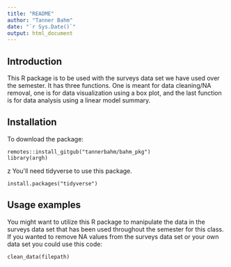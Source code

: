 ```yaml
---
title: "README"
author: "Tanner Bahm"
date: "`r Sys.Date()`"
output: html_document
---
```




## Introduction
This R package is to be used with the surveys data set we have used over the semester. It has three functions. One is meant for data cleaning/NA removal, one is for data visualization using a box plot, and the last function is for data analysis using a linear model summary. 

## Installation

To download the package:

```{r}
remotes::install_gitgub("tannerbahm/bahm_pkg")
library(argh)
```
z
You'll need tidyverse to use this package.
```{r}
install.packages("tidyverse")

```

## Usage examples

You might want to utilize this R package to manipulate the data in the surveys data set that has been used throughout the semester for this class. 
If you wanted to remove NA values from the surveys data set or your own data set you could use this code:

```{r}
clean_data(filepath)
```

